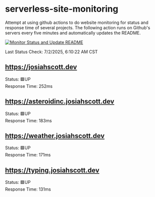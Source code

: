 # serverless-site-monitoring
Attempt at using github actions to do website monitoring for status and response time of several projects. The following action runs on Github's servers every five minutes and automatically updates the README.  

[![Monitor Status and Update README](https://github.com/JosiahSco/serverless-site-monitoring/actions/workflows/monitor.yaml/badge.svg)](https://github.com/JosiahSco/serverless-site-monitoring/actions/workflows/monitor.yaml)

Last Status Check: 7/2/2025, 6:10:22 AM CST

## https://josiahscott.dev
Status: 🟩UP  
Response Time: 252ms

## https://asteroidinc.josiahscott.dev
Status: 🟩UP  
Response Time: 183ms

## https://weather.josiahscott.dev
Status: 🟩UP  
Response Time: 171ms

## https://typing.josiahscott.dev
Status: 🟩UP  
Response Time: 131ms

